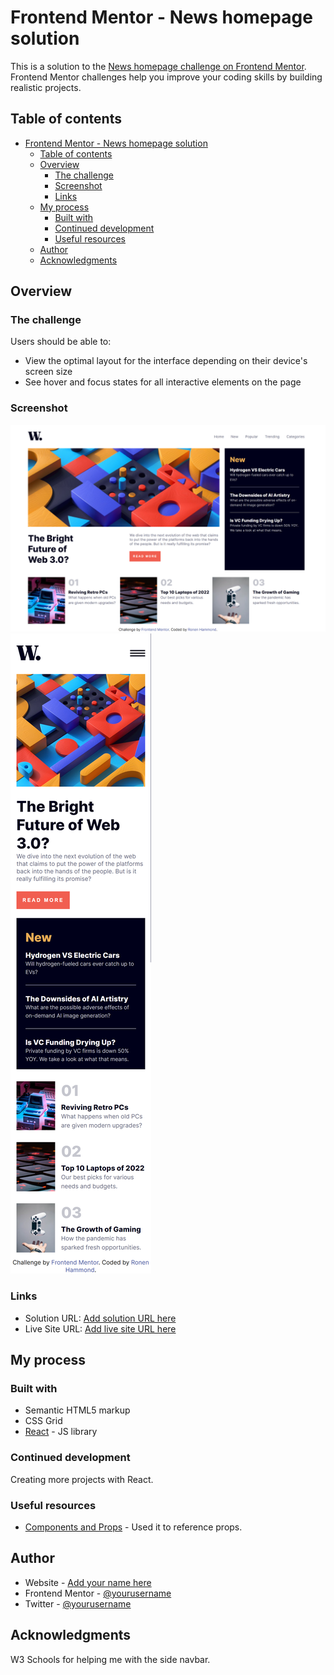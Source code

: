 # Frontend Mentor - News homepage solution

This is a solution to the [News homepage challenge on Frontend Mentor](https://www.frontendmentor.io/challenges/news-homepage-H6SWTa1MFl). Frontend Mentor challenges help you improve your coding skills by building realistic projects.

## Table of contents

- [Frontend Mentor - News homepage solution](#frontend-mentor---news-homepage-solution)
  - [Table of contents](#table-of-contents)
  - [Overview](#overview)
    - [The challenge](#the-challenge)
    - [Screenshot](#screenshot)
    - [Links](#links)
  - [My process](#my-process)
    - [Built with](#built-with)
    - [Continued development](#continued-development)
    - [Useful resources](#useful-resources)
  - [Author](#author)
  - [Acknowledgments](#acknowledgments)

## Overview

### The challenge

Users should be able to:

- View the optimal layout for the interface depending on their device's screen size
- See hover and focus states for all interactive elements on the page

### Screenshot

![](./screenshot_1.png)
![](./screenshot_2.png)


### Links

- Solution URL: [Add solution URL here](https://your-solution-url.com)
- Live Site URL: [Add live site URL here](https://your-live-site-url.com)

## My process

### Built with

- Semantic HTML5 markup
- CSS Grid
- [React](https://reactjs.org/) - JS library

### Continued development

Creating more projects with React.

### Useful resources

- [Components and Props](https://reactjs.org/docs/components-and-props.html) - Used it to reference props.

## Author

- Website - [Add your name here](https://ronenhammond.netlify.app/)
- Frontend Mentor - [@yourusername](https://www.frontendmentor.io/profile/RonenTGreat)
- Twitter - [@yourusername](https://twitter.com/Ronen_T_G)

## Acknowledgments

W3 Schools for helping me with the side navbar.
